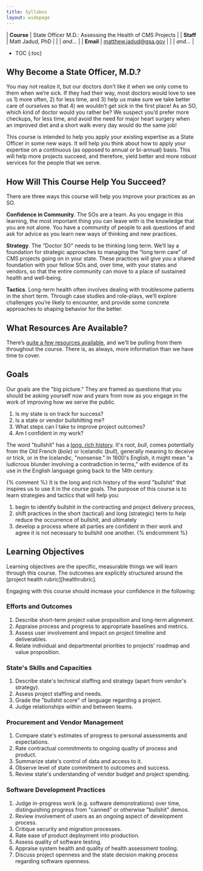 ```yaml
---
title: Syllabus
layout: widepage
---
```


| **Course** | State Officer M.D.: Assessing the Health of CMS Projects |
| **Staff** | Matt Jadud, PhD |
| | *and...* |
| **Email** | matthew.jadud@gsa.gov |
| | *and...* |

* TOC
{:toc}

## Why Become a State Officer, M.D.?

You may not realize it, but our doctors don’t like it when we only come to them when we’re sick. If they had their way, most doctors would love to see us 1) more often, 2) for less time, and 3) help us make sure we take better care of ourselves so that 4) we wouldn’t get sick in the first place! As an SO, which kind of doctor would you rather be? We suspect you’d prefer more checkups, for less time, and avoid the need for major heart surgery when an improved diet and a short walk every day would do the same job!

This course is intended to help you apply your existing expertise as a State Officer in some new ways. It will help you think about how to apply your expertise on a continuous (as opposed to annual or bi-annual) basis. This will help more projects succeed, and therefore, yield better and more robust services for the people that we serve.

## How Will This Course Help You Succeed?

There are three ways this course will help you improve your practices as an SO.

**Confidence in Community**. The SOs are a team. As you engage in this learning, the most important thing you can leave with is the knowledge that you are not alone. You have a community of people to ask questions of and ask for advice as you learn new ways of thinking and new practices. 
 
**Strategy**. The “Doctor SO” needs to be thinking long term. We’ll lay a foundation for strategic approaches to managing the “long term care” of CMS projects going on in your state. These practices will give you a shared foundation with your fellow SOs and, over time, with your states and vendors, so that the entire community can move to a place of sustained health and well-being.
 
**Tactics**. Long-term health often involves dealing with troublesome patients in the short term. Through case studies and role-plays, we’ll explore challenges you’re likely to encounter, and provide some concrete approaches to shaping behavior for the better.

## What Resources Are Available? 

There’s [quite a few resources available](/resources/), and we’ll be pulling from them throughout the course. There is, as always, more information than we have time to cover. 

## Goals

Our goals are the "big picture." They are framed as questions that you should be asking yourself now and years from now as you engage in the work of improving how we serve the public.

1. Is my state is on track for success?
2. Is a state or vendor bullshitting me?
3. What steps can I take to improve project outcomes?
4. Am I confident in my work?

The word "bullshit" has a [long, rich history](https://www.etymonline.com/word/bull?ref=etymonline_crossreference#etymonline_v_18053). It's root, *bull*, comes potentially from the Old French (*bole*) or Icelandic (*bull*), generally meaning to deceive or trick, or in the Icelandic, "nonsense." In 1600's English, it might mean "a ludicrous blunder involving a contradiction in terms," with evidence of its use in the English language going back to the 14th century. 

{% comment %}
It is the long and rich history of the word "bullshit" that inspires us to use it in the course goals. The purpose of this course is to learn strategies and tactics that will help you:

1. begin to identify bullshit in the contracting and project delivery process,
2. shift practices in the short (tactical) and long (strategic) term to help reduce the occurrence of bullshit, and ultimately
3. develop a process where all parties are confident in their work and agree it is not necessary to bullshit one another. 
{% endcomment %}


## Learning Objectives

Learning objectives are the specific, measurable things we will learn through this course. The outcomes are explicitly structured around the [project health rubric][healthrubric]. 

Engaging with this course should increase your confidence in the following:

### Efforts and Outcomes

1. Describe short-term project value proposition and long-term alignment.
2. Appraise process and progress to appropriate baselines and metrics.
3. Assess user involvement and impact on project timeline and deliverables.
4. Relate individual and departmental priorities to projects' roadmap and value proposition.

### State's Skills and Capacities

1. Describe state's technical staffing and strategy (apart from vendor's strategy).
2.  Assess project staffing and needs.
3.  Grade the "bullshit score" of language regarding a project.
4.  Judge relationships within and between teams. 

### Procurement and Vendor Management

1. Compare state's estimates of progress to personal assessments and expectations.
2. Rate contractual commitments to ongoing quality of process and product.
3. Summarize state's control of data and access to it.
4. Observe level of state commitment to outcomes and success.
5. Review state's understanding of vendor budget and project spending.

### Software Development Practices

1. Judge in-progress work (e.g. software demonstrations) over time, distinguishing progress from "canned" or otherwise "bullshit" demos.
2.  Review involvement of users as an ongoing aspect of development process.
3.  Critique security and migration processes.
4.  Rate ease of product deployment into production.
5.  Assess quality of software testing.
6.  Appraise system health and quality of health assessment tooling.
7.  Discuss project openness and the state decision making process regarding software openness.